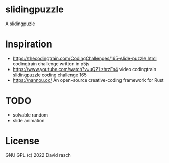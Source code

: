 # slidingpuzzle
A slidingpuzle

# Inspiration
* https://thecodingtrain.com/CodingChallenges/165-slide-puzzle.html codingtrain challenge written in p5js
* https://www.youtube.com/watch?v=uQZLzhrzEs4  video codingtrain slidingpuzzle coding challenge 165
* https://nannou.cc/ An open-source creative-coding framework for Rust

# TODO
* solvable random
* slide animation

# License
GNU GPL (c) 2022 David rasch 
